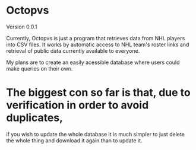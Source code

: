  # Octopvs
 Version 0.0.1
 
 Currently, Octopvs is just a program that retrieves data from NHL players into CSV files.
 It works by automatic access to NHL team's roster links and retrieval of public data currently available to everyone.
 
 My plans are to create an easily acessible database where users could make queries on their own.
 
 # The biggest con so far is that, due to verification in order to avoid duplicates, 
 if you wish to update the whole database it is much simpler to just delete the whole thing 
 and download it again than to update it.
 
